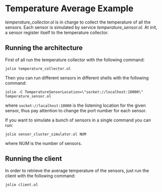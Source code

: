 # Temperature Average Example
*temperature_collector.ol* is in charge to collect the temperature of all the sensors. Each sensor is simulated by service *temperature_sensor.ol*. At init, a sensor register itself to the temperature collector.

## Running the architecture
First of all run the temperature collector with the following command:

`jolie temperature_collector.ol`

Then you can run different sensors in different shells with the following command:

`jolie -C TemperatureSensorLocation=\"socket://localhost:10000\" temperature_sensor.ol`

where `socket://localhost:10000` is the listening location for the given sensor, thus pay attention to change the port number for each sensor.

If you want to simulate a bunch of sensors in a single command you can run:

`jolie sensor_cluster_simulator.ol NUM`

where *NUM* is the number of sensors.

## Running the client
In order to retrieve the average temperature of the sensors, just run the client with the following command:

`jolie client.ol`

